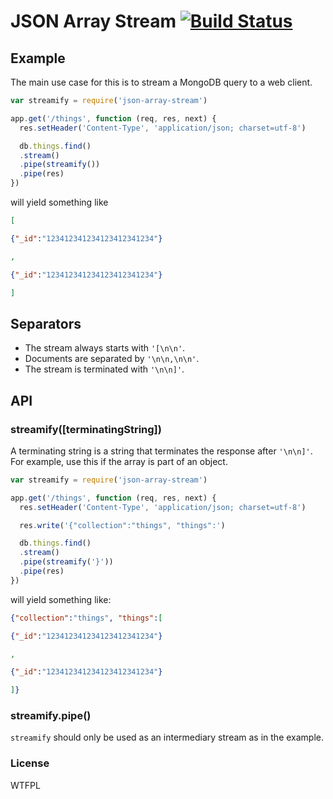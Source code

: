 # JSON Array Stream [![Build Status](https://travis-ci.org/jonathanong/json-array-stream.png)](https://travis-ci.org/jonathanong/json-array-stream)

## Example

The main use case for this is to stream a MongoDB query to a web client.

```js
var streamify = require('json-array-stream')

app.get('/things', function (req, res, next) {
  res.setHeader('Content-Type', 'application/json; charset=utf-8')

  db.things.find()
  .stream()
  .pipe(streamify())
  .pipe(res)
})
```

will yield something like

```json
[

{"_id":"123412341234123412341234"}

,

{"_id":"123412341234123412341234"}

]
```

## Separators

* The stream always starts with `'[\n\n'`.
* Documents are separated by `'\n\n,\n\n'`.
* The stream is terminated with `'\n\n]'`.

## API

### streamify([terminatingString])

A terminating string is a string that terminates the response after `'\n\n]'`.
For example, use this if the array is part of an object.

```js
var streamify = require('json-array-stream')

app.get('/things', function (req, res, next) {
  res.setHeader('Content-Type', 'application/json; charset=utf-8')

  res.write('{"collection":"things", "things":')

  db.things.find()
  .stream()
  .pipe(streamify('}'))
  .pipe(res)
})
```

will yield something like:

```json
{"collection":"things", "things":[

{"_id":"123412341234123412341234"}

,

{"_id":"123412341234123412341234"}

]}
```

### streamify.pipe()

`streamify` should only be used as an intermediary stream as in the example.

### License

WTFPL